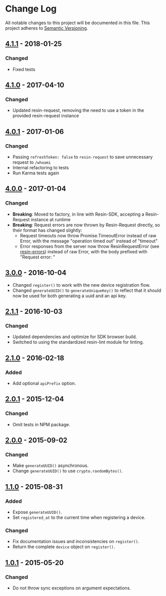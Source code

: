 # Change Log

All notable changes to this project will be documented in this file.
This project adheres to [Semantic Versioning](http://semver.org/).

## [4.1.1] - 2018-01-25

### Changed

- Fixed tests

## [4.1.0] - 2017-04-10

### Changed

- Updated resin-request, removing the need to use a token in the provided resin-request instance

## [4.0.1] - 2017-01-06

### Changed

- Passing `refreshToken: false` to `resin-request` to save unnecessary request to `/whoami`
- Internal refactoring to tests
- Run Karma tests again

## [4.0.0] - 2017-01-04

### Changed

- **Breaking**: Moved to factory, in line with Resin-SDK, accepting a Resin-Request instance at runtime
- **Breaking**: Request errors are now thrown by Resin-Request directly, so their format has changed slightly:
	* Request timeouts now throw Promise.TimeoutError instead of raw Error, with the message "operation timed out" instead of "timeout"
	* Error responses from the server now throw ResinRequestError (see [resin-errors](https://github.com/resin-io-modules/resin-errors)) instead of raw Error, with the body prefixed with "Request error: "

## [3.0.0] - 2016-10-04

- Changed `register()` to work with the new device registration flow.
- Changed `generateUUID()` to `generateUniqueKey()` to reflect that it should now be used for both generating a uuid and an api key.

## [2.1.1] - 2016-10-03

### Changed

- Updated dependencies and optimize for SDK browser build.
- Switched to using the standardized resin-lint module for linting.

## [2.1.0] - 2016-02-18

### Added

- Add optional `apiPrefix` option.

## [2.0.1] - 2015-12-04

### Changed

- Omit tests in NPM package.

## [2.0.0] - 2015-09-02

### Changed

- Make `generateUUID()` asynchronous.
- Change `generateUUID()` to use `crypto.randomBytes()`.

## [1.1.0] - 2015-08-31

### Added

- Expose `generateUUID()`.
- Set `registered_at` to the current time when registering a device.

### Changed

- Fix documentation issues and inconsistencies on `register()`.
- Return the complete `device` object on `register()`.

## [1.0.1] - 2015-05-20

### Changed
- Do not throw sync exceptions on argument expectations.

[4.1.1]: https://github.com/resin-io-modules/resin-register-device/compare/v4.1.0...v4.1.1
[4.1.0]: https://github.com/resin-io-modules/resin-register-device/compare/v4.0.1...v4.1.0
[4.0.1]: https://github.com/resin-io-modules/resin-register-device/compare/v4.0.0...v4.0.1
[4.0.0]: https://github.com/resin-io-modules/resin-register-device/compare/v3.0.0...v4.0.0
[3.0.0]: https://github.com/resin-io-modules/resin-register-device/compare/v2.1.1...v3.0.0
[2.1.1]: https://github.com/resin-io-modules/resin-register-device/compare/v2.1.0...v2.1.1
[2.1.0]: https://github.com/resin-io-modules/resin-register-device/compare/v2.0.1...v2.1.0
[2.0.1]: https://github.com/resin-io-modules/resin-register-device/compare/v2.0.0...v2.0.1
[2.0.0]: https://github.com/resin-io-modules/resin-register-device/compare/v1.1.0...v2.0.0
[1.1.0]: https://github.com/resin-io-modules/resin-register-device/compare/v1.0.1...v1.1.0
[1.0.1]: https://github.com/resin-io-modules/resin-register-device/compare/v1.0.0...v1.0.1
